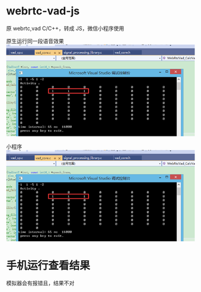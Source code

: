 # webrtc-vad-js

原 webrtc,vad C/C++，转成 JS，微信小程序使用 

原生运行同一段语音效果
![](image/VAD1.png) 

小程序
![](image/VAD1.png) 

# 手机运行查看结果
模拟器会有报错且，结果不对

